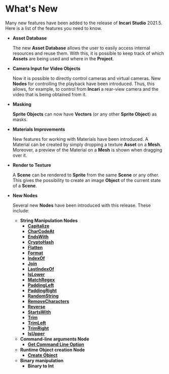 # What's New

Many new features have been added to the release of **Incari Studio** 2021.5. Here is a list of the features you need to know.

* **Asset Database**

  The new **Asset Database** allows the user to easily access internal resources and reuse them. With this, it is possible to keep track of which **Assets** are being used and where in the **Project**.

* **Camera Input for Video Objects**

  Now it is possible to directly control cameras and virtual cameras. New **Nodes** for controlling the playback have been introduced. Thus, this allows, for example, to control from **Incari** a rear-view camera and the video that is being obtained from it.

* **Masking**

  **Sprite Objects** can now have **Vectors** (or any other **Sprite Object**) as masks.

* **Materials Improvements**

  New features for working with Materials have been introduced. A Material can be created by simply dropping a texture **Asset** on a **Mesh**. Moreover, a preview of the Material on a **Mesh** is shown when dragging over it.

* **Render to Texture**

  A **Scene** can be rendered to **Sprite** from the same **Scene** or any other. This gives the possibility to create an image **Object** of the current state of a **Scene**.

* **New Nodes**

  Several new **Nodes** have been introduced with this release. These include:
  
  * **String Manipulation Nodes**
    * [**Capitalize**](../toolbox/string/capitalize.md)
    * [**CharCodeAt**](../toolbox/string/charcodeat.md)    
    * [**EndsWith**](../toolbox/string/endswith.md)
    * [**CryptoHash**](../toolbox/string/create-hash.md)
    * [**Flatten**](../toolbox/string/flatten.md)
    * [**Format**](../toolbox/string/format.md)
    * [**IndexOf**](../toolbox/string/indexof.md)
    * [**Join**](../toolbox/string/join.md) 
    * [**LastIndexOf**](../toolbox/string/lastindexof.md)
    * [**IsLower**](../toolbox/string/islower.md)
    * [**MatchRegex**](../toolbox/string/match-regex.md)
    * [**PaddingLeft**](../toolbox/string/paddingleft.md)
    * [**PaddingRight**](../toolbox/string/paddingright.md)    
    * [**RandomString**](../toolbox/string/random.md)
    * [**RemoveCharacters**](../toolbox/string/remove-characters.md)    
    * [**Reverse**](../toolbox/string/reverse.md)
    * [**StartsWith**](../toolbox/string/startswith.md)
    * [**Trim**](../toolbox/string/trim.md)
    * [**TrimLeft**](../toolbox/string/trimleft.md)
    * [**TrimRight**](../toolbox/string/trimright.md)    
    * [**IsUpper**](../toolbox/string/isupper.md)    
  * **Command-line arguments Node**
    * [**Get Command Line Option**](../toolbox/utilities/get-command-line-option.md)
  * **Runtime Object creation Node**
    * [**Create Object**](../toolbox/utilities/create-object.md)
  * **Binary manipulation**
    * **Binary to Int**

